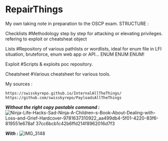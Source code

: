 # RepairThings
My own taking note in preparation to the OSCP exam.
STRUCTURE :

Checklists #Methodology step by step for attacking or elevating privileges. refering to exploit or cheatsheat object

Lists #Repository of various pathlists or wordlists, ideal for enum file in LFI situation, bruteforce, enum web app or API... ENUM ENUM ENUM!

Exploit #Scripts & exploits poc repository.

Cheatsheet #Various cheatsheet for various tools.



My sources :
```
https://swisskyrepo.github.io/InternalAllTheThings/
https://github.com/swisskyrepo/PayloadsAllTheThings
```

***Without the right copy pastable command :***
![Ninja-Life-Hacks-Sad-Ninja-A-Children-s-Book-About-Dealing-with-Loss-and-Grief-Hardcover-9781637310922_aa499db4-5f01-4220-83f6-819551e678af 37cc6bcb1c42b6ffd214f8962016d7f3](https://github.com/user-attachments/assets/3c44f79a-5424-4611-ab5c-095839e5c445)

***With :***
![IMG_3148](https://github.com/user-attachments/assets/5088cd4d-ebbf-499f-8030-f763bfc4ba45)
